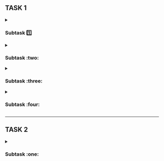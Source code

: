 ## TASK 1️ ## 

<details>
<summary> <h3> Subtask 1️⃣  </h3> </summary>
<i> Testing quiz score: 8/10 </i> 🥳 
</details>

<details>
<summary> <h3> Subtask :two: </h3> </summary>
<i> Adding a new Github repository </i>
</details>

<details>
<summary> <h3> Subtask :three: </h3> </summary>
<i> README editing </i>
<br> </br>
This Manual Testing Challenge is my second <i>DareIT</i> course. I've decided to participate in this one, feeling encouraged right after completing the Automated Testing and Python course, which I found really helpful and exciting. I'm sure this challenge will be also based on independent practice and that's exactly what I'm looking for. My main purpose for this course is to: <br>
      - develop skills in <b>web and mobile app testing</b> <br>
      - understand the basics of <b>SQL </b> (which I've already started practicing on my own) <br>
<br>
I also look forward to learn about <b>DevTools</b>, which, at this time, seem one of the most useful and practical testing tools to me.
</details>

<details>
<summary> <h3> Subtask :four: </h3> </summary>
[Scouts Panel](https://scouts-test.futbolkolektyw.pl/en) - <i> exploratory testing </i>    

      
<b> What's this app for? </b> <br>
<br>
Scouts Panel is a web and mobile application created for football ⚽ headhunters. It is a database with football players, matches and reports. 

<b> Functionalities: </b>

- login and password typing
- signing in
- signing out
- language change
- adding a new player/match/report
- editing existing player/match/report
- redirection to dashboard, players list, last created player/match, last updated player/match/report
- while displaying the players list: downloading CSV, printing the list, filtering the results, choosing of shown columns
- contacting the dev team

<b> Interface </b>
  
The interface is too simple and minimalistic, making the app look as if it's still being developed. 
After logging in, user is redirected to the dashboard. The dashboard displays header, central area and left panel with 4 buttons (Main page, Players, Language change, Sign out). In the central area of the dashboard, there are 7 tiles, 4 of which are only text tiles and the other 3 are clickable. The first one redirects to contacting the Dev Team, the second one to adding a player form and the last one to the last created or updated player/match/report. 

<b> Intuitiveness </b>

Only dashboard seems intuitive to me. 
Placing the picture with the logo on the left main panel would be more adequate in my opinion.
</details>

----------------------------

## TASK 2 ##

<details>
<summary> <h3>Subtask :one: </h3> </summary>
<i>The purpose of writing test cases </i> 📖
<br> </br>
Test cases pisane są w celu sprawdzenia czy aplikacja działa zgodnie z założeniami zawartymi w dokumentacji, czy spełnia wymagania i czy po wykonaniu czynności opisanych w przypadkach testowych rezultaty rzeczywiste są zgodne z oczekiwanymi. Test casy pozwalają także upewnić się, że przeprowadzono wszystkie (ustalone na potrzeby danego projektu) testy funkcjonalności aplikacji. Są także dobrym źródłem wiedzy o działaniu aplikacji dla osób dołączających do projektu. Pomagają wykryć bugi aplikacji. Są ważne w procesie zapewniania wysokiej jakości oprogramowania i dostarczenia klientowi oczekiwanego produktu.
</details>

